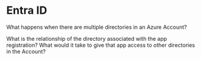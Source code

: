 # Entra ID

What happens when there are multiple directories in an Azure Account?

What is the relationship of the directory associated with the app registration?
What would it take to give that app access to other directories in the Account?
